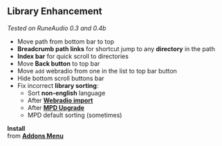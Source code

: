 Library Enhancement
---
_Tested on RuneAudio 0.3 and 0.4b_

- Move path from bottom bar to top
- **Breadcrumb path links** for shortcut jump to any **directory** in the path
- **Index bar** for quick scroll to directories
- Move **Back button** to top bar
- Move `add` webradio from one in the list to top bar button
- Hide bottom scroll buttons bar
- Fix incorrect **library sorting**:
	- Sort **non-english** language
	- After [**Webradio import**](https://github.com/rern/RuneAudio/tree/master/webradio)
	- After [**MPD Upgrade**](https://github.com/rern/RuneAudio/tree/master/mpd)
	- MPD default sorting (sometimes)

**Install**  
from [**Addons Menu**](https://github.com/rern/RuneAudio_Addons)
